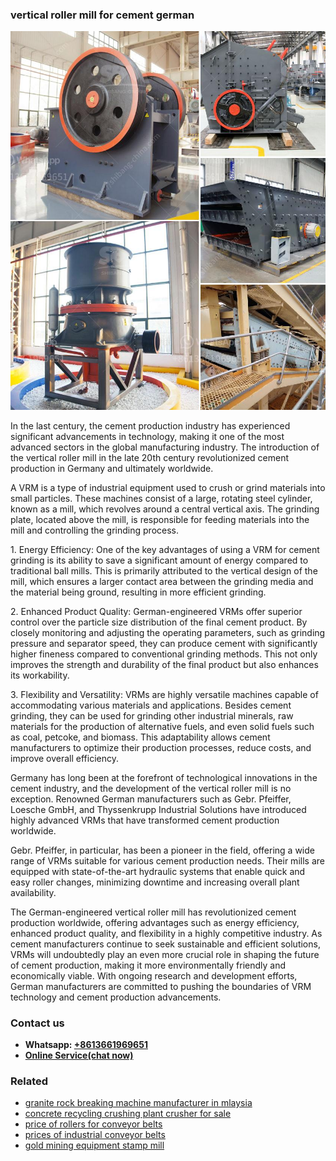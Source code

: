 <h3>vertical roller mill for cement german</h3><img src='1704951360.jpg' alt=''><p>In the last century, the cement production industry has experienced significant advancements in technology, making it one of the most advanced sectors in the global manufacturing industry. The introduction of the vertical roller mill in the late 20th century revolutionized cement production in Germany and ultimately worldwide.</p><p>A VRM is a type of industrial equipment used to crush or grind materials into small particles. These machines consist of a large, rotating steel cylinder, known as a mill, which revolves around a central vertical axis. The grinding plate, located above the mill, is responsible for feeding materials into the mill and controlling the grinding process.</p><p>1. Energy Efficiency: One of the key advantages of using a VRM for cement grinding is its ability to save a significant amount of energy compared to traditional ball mills. This is primarily attributed to the vertical design of the mill, which ensures a larger contact area between the grinding media and the material being ground, resulting in more efficient grinding.</p><p>2. Enhanced Product Quality: German-engineered VRMs offer superior control over the particle size distribution of the final cement product. By closely monitoring and adjusting the operating parameters, such as grinding pressure and separator speed, they can produce cement with significantly higher fineness compared to conventional grinding methods. This not only improves the strength and durability of the final product but also enhances its workability.</p><p>3. Flexibility and Versatility: VRMs are highly versatile machines capable of accommodating various materials and applications. Besides cement grinding, they can be used for grinding other industrial minerals, raw materials for the production of alternative fuels, and even solid fuels such as coal, petcoke, and biomass. This adaptability allows cement manufacturers to optimize their production processes, reduce costs, and improve overall efficiency.</p><p>Germany has long been at the forefront of technological innovations in the cement industry, and the development of the vertical roller mill is no exception. Renowned German manufacturers such as Gebr. Pfeiffer, Loesche GmbH, and Thyssenkrupp Industrial Solutions have introduced highly advanced VRMs that have transformed cement production worldwide.</p><p>Gebr. Pfeiffer, in particular, has been a pioneer in the field, offering a wide range of VRMs suitable for various cement production needs. Their mills are equipped with state-of-the-art hydraulic systems that enable quick and easy roller changes, minimizing downtime and increasing overall plant availability.</p><p>The German-engineered vertical roller mill has revolutionized cement production worldwide, offering advantages such as energy efficiency, enhanced product quality, and flexibility in a highly competitive industry. As cement manufacturers continue to seek sustainable and efficient solutions, VRMs will undoubtedly play an even more crucial role in shaping the future of cement production, making it more environmentally friendly and economically viable. With ongoing research and development efforts, German manufacturers are committed to pushing the boundaries of VRM technology and cement production advancements.</p><h3>Contact us</h3><ul><li><strong>Whatsapp:&nbsp;<a href="https://wa.me/8613661969651">+8613661969651</a></strong></li><li><a href="https://swt.shibang-china.com/?git&amp;zhl&amp;vertical roller mill for cement german"><strong>Online Service(chat now)</strong></a></li></ul><h3>Related</h3><ul><li><a href='granite rock breaking machine manufacturer in mlaysia.md'>granite rock breaking machine manufacturer in mlaysia</a></li><li><a href='concrete recycling crushing plant crusher for sale.md'>concrete recycling crushing plant crusher for sale</a></li><li><a href='price of rollers for conveyor belts.md'>price of rollers for conveyor belts</a></li><li><a href='prices of industrial conveyor belts.md'>prices of industrial conveyor belts</a></li><li><a href='gold mining equipment stamp mill.md'>gold mining equipment stamp mill</a></li></ul>